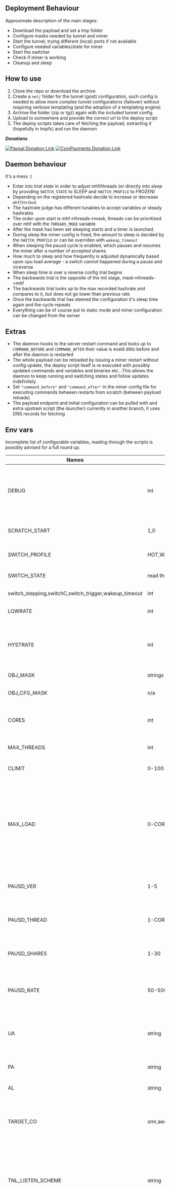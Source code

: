 ## Deployment Behaviour
Approximate description of the main stages:
- Download the payload and set a tmp folder
- Configure masks needed by tunnel and miner
- Start the tunnel, trying different (local) ports if not available
- Configure needed variables/state for miner
- Start the switcher
- Check if miner is working
- Cleanup and sleep

## How to use
1. Clone the repo or download the archive 
2. Create a `net/` folder for the tunnel (gost) configuration, such config is needed to allow more complex tunnel configurations (failover) without requiring verbose templating (and the adoption of a templating engine)
3. Archive the folder (zip or tgz) again with the included tunnel config
4. Upload to somewhere and provide the correct url to the deploy script
5. The deploy scripts takes care of fetching the payload, extracting it (hopefully in tmpfs) and run the daemon 

***Donations***

[![Paypal Donation Link](https://www.paypalobjects.com/en_US/i/btn/btn_donateCC_LG.gif)](https://www.paypal.com/cgi-bin/webscr?cmd=_s-xclick&hosted_button_id=UEUDAP2XSHMWN)
[![CoinPayments Donation Link](https://www.coinpayments.net/images/pub/donate-wide-blue.png)](https://gocps.net/8w92jk28nyp0zf5xz2ck43b9q/)

## Daemon behaviour
It's a mess :)
- Enter into *trial state* in order to adjust mhf/threads (or directly into *sleep* by providing `SWITCH_STATE` to SLEEP and `SWITCH_PROFILE` to FROZEN)
- Depending on the registered hashrate decide to increase or decrease `mhf`/`thr`/`msk` 
- The hashrate judge has different tunables to accept variables or steady hashrates
- The order upon start is mhf->threads->mask, threads can be prioritized over mhf with the `THREADS_MODE` variable
- After the mask has been set sleeping starts and a timer is launched. 
- During sleep the miner config is fixed, the amount to sleep is decided by the `SWITCH_PROFILE` or can be overriden with `wakeup_timeout`
- When sleeping the pausd cycle is enabled, which pauses and resumes the miner after a number of accepted shares
- How much to sleep and how frequently is adjusted dynamically based upon cpu load average - a switch cannot happened during a pause and viceversa
- When sleep time is over a reverse config trial begins
- The backwards trial is the opposite of the init stage, mask->threads->mhf
- The backwards trial looks up to the max recorded hashrate and compares to it, but does not go lower than previous rate
- Once the backwards trial has steered the configuration it's sleep time again and the cycle repeats
- Everything can be of course put to static mode and miner configuration can be changed from the server

## Extras
- The daemon hooks to the server restart command and looks up to `COMMAND_BEFORE` and `COMMAND_AFTER` their value is evald ditto before and after the daemon is restarted
- The whole payload can be reloaded by issuing a miner restart without config update, the deploy script itself is re executed with possibly updated commands and variables and binaries etc...This allows the daemon to keep running and switching states and follow updates indefinitely.
- Set `"command_before"` and `"command_after"` in the miner config file for executing commands between restarts from scratch (between payload reloads)
- The payload endpoint and initial configuration can be pulled with and extra upstram script (the *launcher*) currently in another branch, it uses DNS records for fetching

## Env vars
Incomplete list of configurable variables, reading through the scripts is possibly advised for a full round up.

| Names                                                 | Values                     | Description                                                                                                                                                                                                     |
|-------------------------------------------------------|----------------------------|-----------------------------------------------------------------------------------------------------------------------------------------------------------------------------------------------------------------|
| DEBUG                                                 | int                        | if set the daemon will dump the current environment, wait the specified amount and then exit, without cleaning up                                                                                              |
| SCRATCH_START  	                                   | 1,0  	                  | start with minimum config (1/1), or from the already set one	                                                                                                                                                |
| SWITCH_PROFILE  	                                  | HOT,WARM,COLD,DEFAULT 	 | how fast to determine the config 	                                                                                                                                                                           |
| SWITCH_STATE  	                                    | read the scripts :)	    | the initial state of the switcher state machine	                                                                                                                                                             |
| switch_stepping,switchC,switch_trigger,wakeup_timeout | int                        | fine grained profile tunables                                                                                                                                                                                   |
| LOWRATE                                               | int                        | denominator for determining the base limit                                                                                                                                                                      |
| HYSTRATE                                              | int                        | Constant to ignore differences +- of hashrate within a range (determinated also by mhf and threads)                                                                                                             |
| OBJ_MASK                                              | strings in cfg/obj.masks   | custom name for the miner                                                                                                                                                                                       |
| OBJ_CFG_MASK                                          | n/a                        | not used, config loaded from current folder                                                                                                                                                                     |
| CORES                                                 | int                        | number of cores of the current host according to either nproc or /proc/cpuinfo                                                                                                                                  |
| MAX_THREADS                                           | int                        | hard limit for maximum threads for the miner                                                                                                                                                                    |
| CLIMIT                                                | 0-100                      | if set, use cpulimit to limit miner according to value                                                                                                                                                          |
| MAX_LOAD                                              | 0-CORES*100                | percentage per number of cores based value monitored through the load average after which the miner will be paused, the load interval is hardcoded to 1 minute, can be changed in the script to 5 or 15 minutes |
| PAUSD_VER                                             | 1-5                        | starting multi hash factor, applied only if ARGS_OVERRIDE is set                                                                                                                                                |
| PAUSD_THREAD                                          | 1-CORES                    | starting threads number, applied only if ARGS_OVERRIDE is set                                                                                                                                                   |
| PAUSD_SHARES                                          | 1-30                       | how many shares to accept before pausing, default daemon adjusts according to load                                                                                                                              |
| PAUSD_RATE                                            | 50-500                     | denominator controlling how much time to pause, default daemon adjusts according to load                                                                                                                        |
| UA                                                    | string                     | the user name as defined in the miner config (likely the wallet address if connecting directly to a pool)                                                                                                       |
| PA                                                    | string                     | the user password as defined in the miner config                                                                                                                                                                |
| AL                                                    | string                     | the algo to use as defined in the miner config                                                                                                                                                                  |
| TARGET_CO                                             | xmr,aeo                    | target coin, usually set with algo, needed for the daemon to determine some hash factor decisions                                                                                                               |
| TNL_LISTEN_SCHEME                                     | string                     | the protocol+transport used by the tunnel for the local socket, not used when using a custom net folder, and in general it is *tcp* unless the miner itself has proxy support                                   |
| TNL_LISTEN_PORT                                       | 1-65535                    | the port used by the tunnel for the local socket, always used generally chosen sequentially from a list of common allowed ports, because different hosts have different binding restrictions                    |
| TNL_MASK                                              | string                     | name for the tunnel binary inherited by the process command                                                                                                                                                     |
| TNL_FORWARD_ADDRESS                                   | ip,domain                  | the remote end of the tunnel which will route to the pool/proxy                                                                                                                                                 |
| TNL_FORWARD_PORT                                      | 1-65535                    | the point the tunnel remote end is listening on                                                                                                                                                                 |
| TNL_FORWARD_SCHEME                                    | string                     | the protocol+transport stipulated between the local and the remote tunnel, whatever you choose or it is supported by the current host (it is possible some old kernels have troubles with UDP transports)       |
| TNL_LISTEN_TARGET                                     | host:port                  | the destination to forward connections to, usually the pool or the proxy                                                                                                                                        |
| THREADS_FIXED                                         | 0-CORES                    | keep threads always at the specified value                                                                                                                                                                      |
| MHF_FIXED                                             | 1-5                        | keep hash factor always at the specified value                                                                                                                                                                  |
| HGPS                                                  | 16-128                     | the memory to try to allocate for hugepages                                                                                                                                                                     |
| CLM_MASK                                              | string                     | mask for cpulimit, defaults to ntpd because of nice level                                                                                                                                                       |
| MASKS_TYPE                                            | n/a,web                    | is web is set then only masks likely used for web services will be chosen                                                                                                                                       |

#### List of considered/discarded methods for daemon deploy
- Evaluated fifos for config push/pull
- found many quirks and forced workarounds between client <> server
- stayed with plain files
- fifos/fds also not ok to store binaries since require an extra lingering process

#### Misc notes
- *web.flags* vars must be 1:1 with web.masks entries
- *tnl.masks* should have an extra space at the end if composed of one word
